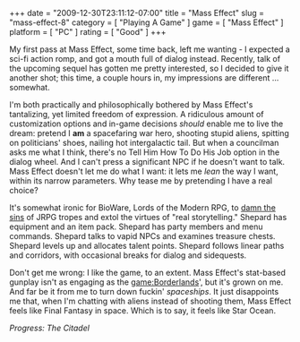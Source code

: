 +++
date = "2009-12-30T23:11:12-07:00"
title = "Mass Effect"
slug = "mass-effect-8"
category = [ "Playing A Game" ]
game = [ "Mass Effect" ]
platform = [ "PC" ]
rating = [ "Good" ]
+++

My first pass at Mass Effect, some time back, left me wanting - I expected a sci-fi action romp, and got a mouth full of dialog instead.  Recently, talk of the upcoming sequel has gotten me pretty interested, so I decided to give it another shot; this time, a couple hours in, my impressions are different ... somewhat.

I'm both practically and philosophically bothered by Mass Effect's tantalizing, yet limited freedom of expression.  A ridiculous amount of customization options and in-game decisions <i>should</i> enable me to live the dream: pretend I <b>am</b> a spacefaring war hero, shooting stupid aliens, spitting on politicians' shoes, nailing hot intergalactic tail.  But when a councilman asks me what I think, there's no Tell Him How To Do His Job option in the dialog wheel.  And I can't press a significant NPC if he doesn't want to talk.  Mass Effect doesn't let me do what I want: it lets me <i>lean</i> the way I want, within its narrow parameters.  Why tease me by pretending I have a real choice?

It's somewhat ironic for BioWare, Lords of the Modern RPG, to <a href="http://www.destructoid.com/bioware-co-founder-jrpgs-suffer-from-lack-of-evolution--155782.phtml">damn the sins</a> of JRPG tropes and extol the virtues of "real storytelling."  Shepard has equipment and an item pack.  Shepard has party members and menu commands.  Shepard talks to vapid NPCs and examines treasure chests.  Shepard levels up and allocates talent points.  Shepard follows linear paths and corridors, with occasional breaks for dialog and sidequests.

Don't get me wrong: I like the game, to an extent.  Mass Effect's stat-based gunplay isn't as engaging as the <game:Borderlands>', but it's grown on me.  And far be it from me to turn down fuckin' <i>spaceships</i>.  It just disappoints me that, when I'm chatting with aliens instead of shooting them, Mass Effect feels like Final Fantasy in space.  Which is to say, it feels like Star Ocean.

<i>Progress: The Citadel</i>